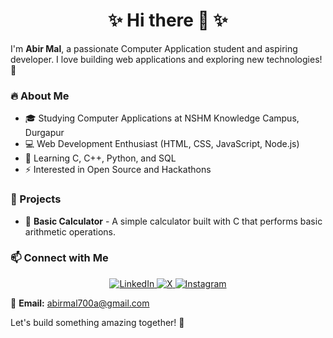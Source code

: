 <h1 align="center">✨ Hi there 👋 ✨</h1>

I'm **Abir Mal**, a passionate Computer Application student and aspiring developer. I love building web applications and exploring new technologies! 🚀

### 🔥 About Me
- 🎓 Studying Computer Applications at NSHM Knowledge Campus, Durgapur
- 💻 Web Development Enthusiast (HTML, CSS, JavaScript, Node.js)
- 📌 Learning C, C++, Python, and SQL
- ⚡ Interested in Open Source and Hackathons

### 🚀 Projects
- 🔢 **Basic Calculator** - A simple calculator built with C that performs basic arithmetic operations.

### 📫 Connect with Me
<div align="center">
  <a href="https://www.linkedin.com/in/abir-mal-0b9474358/" target="_blank">
    <img src="https://img.shields.io/badge/LinkedIn-Abir_Mal-blue?style=for-the-badge&logo=linkedin" alt="LinkedIn">
  </a>
  <a href="https://x.com/abirmal_2005" target="_blank">
    <img src="https://img.shields.io/badge/X-Abir_Mal-black?style=for-the-badge&logo=twitter" alt="X">
  </a>
  <a href="https://www.instagram.com/itz_abir.2005/?hl=en" target="_blank">
    <img src="https://img.shields.io/badge/Instagram-Abir_Mal-E4405F?style=for-the-badge&logo=instagram" alt="Instagram">
  </a>
</div>

📧 **Email:** abirmal700a@gmail.com

Let's build something amazing together! 🚀


